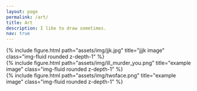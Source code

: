 ```yaml
---
layout: page
permalink: /art/
title: Art
description: I like to draw sometimes.
nav: true
---
```


<div class="row">
    <div class="col-sm mt-3 mt-md-0">
        {% include figure.html path="assets/img/jjk.jpg" title="jjjk image" class="img-fluid rounded z-depth-1" %}
    </div>
</div>

<div class="row justify-content-sm-center">
    <div class="col-sm-6 mt-3 mt-md-0">
        {% include figure.html path="assets/img/ill_murder_you.png" title="example image" class="img-fluid rounded z-depth-1" %}
    </div>
    <div class="col-sm-6 mt-3 mt-md-0">
        {% include figure.html path="assets/img/twoface.png" title="example image" class="img-fluid rounded z-depth-1" %}
    </div>
</div>